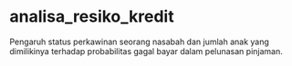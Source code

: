 # analisa_resiko_kredit
 Pengaruh status perkawinan seorang nasabah dan jumlah anak yang dimilikinya terhadap probabilitas gagal bayar dalam pelunasan pinjaman.

